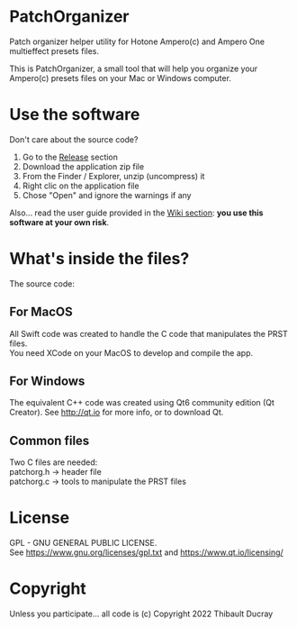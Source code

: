 # PatchOrganizer
Patch organizer helper utility for Hotone Ampero(c) and Ampero One multieffect presets files.

This is PatchOrganizer, a small tool that will help you organize your Ampero(c) presets files on your Mac or Windows computer.

# Use the software

Don't care about the source code?
1. Go to the [Release](https://github.com/ThibaultDucray/PatchOrganizer/releases/) section
2. Download the application zip file
3. From the Finder / Explorer, unzip (uncompress) it
4. Right clic on the application file
5. Chose "Open" and ignore the warnings if any

Also... read the user guide provided in the [Wiki section](https://github.com/ThibaultDucray/PatchOrganizer/wiki): **you use this software at your own risk**.

# What's inside the files?

The source code:

## For MacOS

All Swift code was created to handle the C code that manipulates the PRST files.
<br/>You need XCode on your MacOS to develop and compile the app.

## For Windows

The equivalent C++ code was created using Qt6 community edition (Qt Creator). See http://qt.io for more info, or to download Qt.

## Common files

Two C files are needed:
<br/>patchorg.h -> header file
<br/>patchorg.c -> tools to manipulate the PRST files
# License

GPL - GNU GENERAL PUBLIC LICENSE.
<br/>See https://www.gnu.org/licenses/gpl.txt and https://www.qt.io/licensing/

# Copyright

Unless you participate... all code is (c) Copyright 2022 Thibault Ducray
